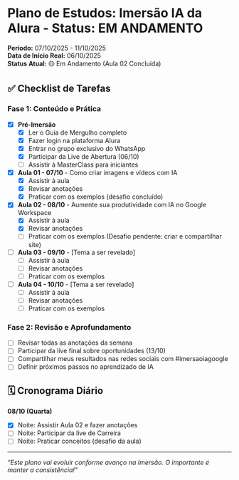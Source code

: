 # Plano de Estudos: Imersão IA da Alura - Status: EM ANDAMENTO

**Período:** 07/10/2025 - 11/10/2025  
**Data de Início Real:** 06/10/2025  
**Status Atual:** 🟡 Em Andamento (Aula 02 Concluída)

## ✅ Checklist de Tarefas

### Fase 1: Conteúdo e Prática

- [x] **Pré-Imersão**
  - [x] Ler o Guia de Mergulho completo
  - [x] Fazer login na plataforma Alura
  - [x] Entrar no grupo exclusivo do WhatsApp
  - [x] Participar da Live de Abertura (06/10)
  - [ ] Assistir à MasterClass para iniciantes

- [x] **Aula 01 - 07/10** - Como criar imagens e vídeos com IA
  - [x] Assistir à aula
  - [x] Revisar anotações
  - [x] Praticar com os exemplos (desafio concluído)

- [x] **Aula 02 - 08/10** - Aumente sua produtividade com IA no Google Workspace
  - [x] Assistir à aula
  - [x] Revisar anotações
  - [ ] Praticar com os exemplos (Desafio pendente: criar e compartilhar site)

- [ ] **Aula 03 - 09/10** - [Tema a ser revelado]
  - [ ] Assistir à aula
  - [ ] Revisar anotações  
  - [ ] Praticar com os exemplos

- [ ] **Aula 04 - 10/10** - [Tema a ser revelado]
  - [ ] Assistir à aula
  - [ ] Revisar anotações
  - [ ] Praticar com os exemplos

### Fase 2: Revisão e Aprofundamento

- [ ] Revisar todas as anotações da semana
- [ ] Participar da live final sobre oportunidades (13/10)
- [ ] Compartilhar meus resultados nas redes sociais com #imersaoiagoogle
- [ ] Definir próximos passos no aprendizado de IA

## 🗓️ Cronograma Diário

**08/10 (Quarta)**
- [x] Noite: Assistir Aula 02 e fazer anotações
- [ ] Noite: Participar da live de Carreira
- [ ] Noite: Praticar conceitos (desafio da aula)

---
*"Este plano vai evoluir conforme avanço na Imersão. O importante é manter a consistência!"*
